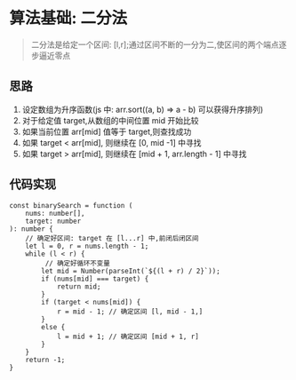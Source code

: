 
# 算法基础: 二分法
> 二分法是给定一个区间: [l,r];通过区间不断的一分为二,使区间的两个端点逐步逼近零点

## 思路
1. 设定数组为升序函数(js 中: arr.sort((a, b) => a - b) 可以获得升序排列)
2. 对于给定值 target,从数组的中间位置 mid 开始比较
3. 如果当前位置 arr[mid] 值等于 target,则查找成功
4. 如果 target < arr[mid], 则继续在 [0, mid -1] 中寻找
5. 如果 target > arr[mid], 则继续在 [mid + 1, arr.length - 1] 中寻找

## 代码实现

```
const binarySearch = function (
    nums: number[],
    target: number
): number {
    // 确定好区间: target 在 [l...r] 中,前闭后闭区间
    let l = 0, r = nums.length - 1; 
    while (l < r) {
         // 确定好循环不变量
        let mid = Number(parseInt(`${(l + r) / 2}`));
        if (nums[mid] === target) {
            return mid;
        }
        if (target < nums[mid]) {
            r = mid - 1; // 确定区间 [l, mid - 1,]
        }
        else {
            l = mid + 1; // 确定区间 [mid + 1, r]
        }
    }
    return -1;
}
```

